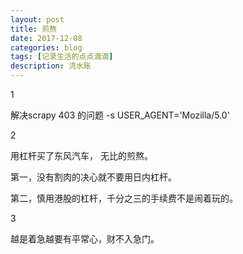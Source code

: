 ```yaml
---
layout: post
title: 煎熬
date: 2017-12-08
categories: blog
tags: [记录生活的点点滴滴]
description: 流水账
---
```


1 

解决scrapy 403 的问题 -s USER_AGENT='Mozilla/5.0'

2

用杠杆买了东风汽车， 无比的煎熬。

第一，没有割肉的决心就不要用日内杠杆。

第二，慎用港股的杠杆，千分之三的手续费不是闹着玩的。

3

越是着急越要有平常心，财不入急门。
